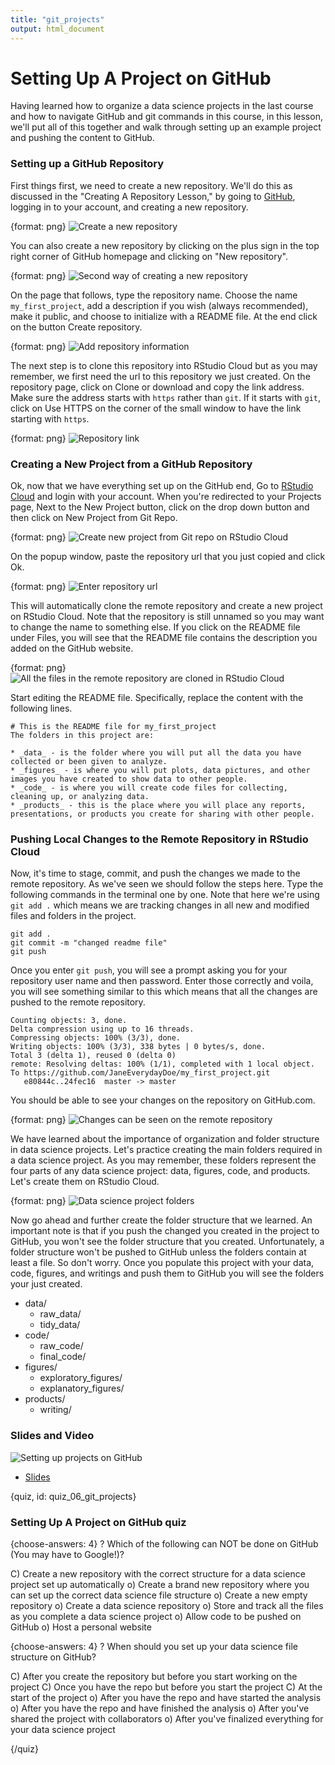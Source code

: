 ```yaml
---
title: "git_projects"
output: html_document
---
```




# Setting Up A Project on GitHub

Having learned how to organize a data science projects in the last course and how to navigate GitHub and git commands in this course, in this lesson, we'll put all of this together and walk through setting up an example project and pushing the content to GitHub.

### Setting up a GitHub Repository

First things first, we need to create a new repository. We'll do this as discussed in the "Creating A Repository Lesson," by going to [GitHub](www.github.com), logging in to your account, and creating a new repository.

{format: png}
![Create a new repository](https://docs.google.com/presentation/d/1pmSkcf0iSQysOAMuuMK-CihaiSbtqDhg0ME2R9zqRDA/export/png?id=1pmSkcf0iSQysOAMuuMK-CihaiSbtqDhg0ME2R9zqRDA&pageid=g2bfdb07292_0_151)

You can also create a new repository by clicking on the plus sign in the top right corner of GitHub homepage and clicking on "New repository".

{format: png}
![Second way of creating a new repository](https://docs.google.com/presentation/d/1pmSkcf0iSQysOAMuuMK-CihaiSbtqDhg0ME2R9zqRDA/export/png?id=1pmSkcf0iSQysOAMuuMK-CihaiSbtqDhg0ME2R9zqRDA&pageid=g39eab98192_0_4)

On the page that follows, type the repository name. Choose the name `my_first_project`, add a description if you wish (always recommended), make it public, and choose to initialize with a README file. At the end click on the button Create repository.

{format: png}
![Add repository information](https://docs.google.com/presentation/d/1pmSkcf0iSQysOAMuuMK-CihaiSbtqDhg0ME2R9zqRDA/export/png?id=1pmSkcf0iSQysOAMuuMK-CihaiSbtqDhg0ME2R9zqRDA&pageid=g39eab98346_0_0)


The next step is to clone this repository into RStudio Cloud but as you may remember, we first need the url to this repository we just created. On the repository page, click on Clone or download and copy the link address. Make sure the address starts with `https` rather than `git`. If it starts with `git`, click on Use HTTPS on the corner of the small window to have the link starting with `https`. 

{format: png}
![Repository link](https://docs.google.com/presentation/d/1pmSkcf0iSQysOAMuuMK-CihaiSbtqDhg0ME2R9zqRDA/export/png?id=1pmSkcf0iSQysOAMuuMK-CihaiSbtqDhg0ME2R9zqRDA&pageid=g39eab98346_0_10)

### Creating a New Project from a GitHub Repository

Ok, now that we have everything set up on the GitHub end, Go to [RStudio Cloud](https://rstudio.cloud/) and login with your account. When you're redirected to your Projects page, Next to the New Project button, click on the drop down button and then click on New Project from Git Repo. 

{format: png}
![Create new project from Git repo on RStudio Cloud](https://docs.google.com/presentation/d/1pmSkcf0iSQysOAMuuMK-CihaiSbtqDhg0ME2R9zqRDA/export/png?id=1pmSkcf0iSQysOAMuuMK-CihaiSbtqDhg0ME2R9zqRDA&pageid=g39eab98346_0_23)

On the popup window, paste the repository url that you just copied and click Ok. 

{format: png}
![Enter repository url](https://docs.google.com/presentation/d/1pmSkcf0iSQysOAMuuMK-CihaiSbtqDhg0ME2R9zqRDA/export/png?id=1pmSkcf0iSQysOAMuuMK-CihaiSbtqDhg0ME2R9zqRDA&pageid=g39eab98346_0_40)

This will automatically clone the remote repository and create a new project on RStudio Cloud. Note that the repository is still unnamed so you may want to change the name to something else. If you click on the README file under Files, you will see that the README file contains the description you added on the GitHub website.


{format: png}
![All the files in the remote repository are cloned in RStudio Cloud](https://docs.google.com/presentation/d/1pmSkcf0iSQysOAMuuMK-CihaiSbtqDhg0ME2R9zqRDA/export/png?id=1pmSkcf0iSQysOAMuuMK-CihaiSbtqDhg0ME2R9zqRDA&pageid=g39eab98346_0_54)

Start editing the README file. Specifically, replace the content with the following lines.

```text
# This is the README file for my_first_project
The folders in this project are: 

* _data_ - is the folder where you will put all the data you have collected or been given to analyze. 
* _figures_ - is where you will put plots, data pictures, and other images you have created to show data to other people. 
* _code_ - is where you will create code files for collecting, cleaning up, or analyzing data. 
* _products_ - this is the place where you will place any reports, presentations, or products you create for sharing with other people.
```

### Pushing Local Changes to the Remote Repository in RStudio Cloud

Now, it's time to stage, commit, and push the changes we made to the remote repository. As we've seen we should follow the steps here. Type the following commands in the terminal one by one. Note that here we're using `git add .` which means we are tracking changes in all new and modified files and folders in the project.

```text
git add .
git commit -m "changed readme file"
git push
```

Once you enter `git push`, you will see a prompt asking you for your repository user name and then password. Enter those correctly and voila, you will see something similar to this which means that all the changes are pushed to the remote repository.

```text
Counting objects: 3, done.
Delta compression using up to 16 threads.
Compressing objects: 100% (3/3), done.
Writing objects: 100% (3/3), 338 bytes | 0 bytes/s, done.
Total 3 (delta 1), reused 0 (delta 0)
remote: Resolving deltas: 100% (1/1), completed with 1 local object.
To https://github.com/JaneEverydayDoe/my_first_project.git
   e80844c..24fec16  master -> master
```

You should be able to see your changes on the repository on GitHub.com. 

{format: png}
![Changes can be seen on the remote repository](https://docs.google.com/presentation/d/1pmSkcf0iSQysOAMuuMK-CihaiSbtqDhg0ME2R9zqRDA/export/png?id=1pmSkcf0iSQysOAMuuMK-CihaiSbtqDhg0ME2R9zqRDA&pageid=g39ec80b88b_0_18)

We have learned about the importance of organization and folder structure in data science projects. Let's practice creating the main folders required in a data science project. As you may remember, these folders represent the four parts of any data science project: data, figures, code, and products. Let's create them on RStudio Cloud.

{format: png}
![Data science project folders](https://docs.google.com/presentation/d/1pmSkcf0iSQysOAMuuMK-CihaiSbtqDhg0ME2R9zqRDA/export/png?id=1pmSkcf0iSQysOAMuuMK-CihaiSbtqDhg0ME2R9zqRDA&pageid=g37bc4f7f0f_0_1)

Now go ahead and further create the folder structure that we learned. An important note is that if you push the changed you created in the project to GitHub, you won't see the folder structure that you created. Unfortunately, a folder structure won't be pushed to GitHub unless the folders contain at least a file. So don't worry. Once you populate this project with your data, code, figures, and writings and push them to GitHub you will see the folders your just created.

* data/
  * raw_data/
  * tidy_data/
* code/
  * raw_code/
  * final_code/
* figures/
  * exploratory_figures/
  * explanatory_figures/
* products/
  * writing/
  

### Slides and Video

![Setting up projects on GitHub](https://www.youtube.com/watch?v=ktUSPBpUjZo)

* [Slides](https://docs.google.com/presentation/d/1pmSkcf0iSQysOAMuuMK-CihaiSbtqDhg0ME2R9zqRDA/edit?usp=sharing)


{quiz, id: quiz_06_git_projects}

### Setting Up A Project on GitHub quiz

{choose-answers: 4}
? Which of the following can NOT be done on GitHub (You may have to Google!)?

C) Create a new repository with the correct structure for a data science project set up automatically
o) Create a brand new repository where you can set up the correct data science file structure
o) Create a new empty repository
o) Create a data science repository
o) Store and track all the files as you complete a data science project
o) Allow code to be pushed on GitHub
o) Host a personal website

{choose-answers: 4}
? When should you set up your data science file structure on GitHub?

C) After you create the repository but before you start working on the project
C) Once you have the repo but before you start the project
C) At the start of the project
o) After you have the repo and have started the analysis
o) After you have the repo and have finished the analysis
o) After you've shared the project with collaborators
o) After you've finalized everything for your data science project

{/quiz}
